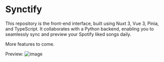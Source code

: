 # Synctify
This repository is the front-end interface, built using Nuxt 3, Vue 3, Pinia, and TypeScript.
It collaborates with a Python backend, enabling you to seamlessly sync and preview your Spotify liked songs daily.

More features to come.

Preview:
![image](https://github.com/PanduruIonut/synctify-nuxt/assets/25410289/4d2691f1-9ecd-45ca-9bb2-9e4afbb0c5c7)
